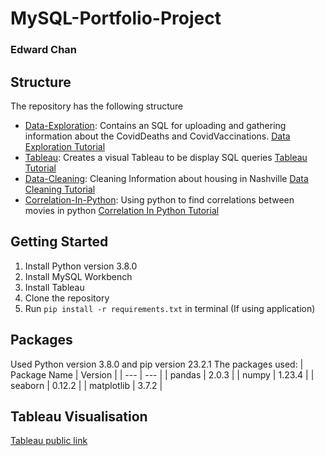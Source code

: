 # MySQL-Portfolio-Project

### Edward Chan

## Structure
The repository has the following structure
- [Data-Exploration](Data-Exploration): Contains an SQL for uploading and gathering information about the CovidDeaths and CovidVaccinations. [Data Exploration Tutorial](https://www.youtube.com/watch?v=qfyynHBFOsM&list=PLUaB-1hjhk8H48Pj32z4GZgGWyylqv85f&ab_channel=AlexTheAnalyst)
- [Tableau](Tableau): Creates a visual Tableau to be display SQL queries [Tableau Tutorial](https://www.youtube.com/watch?v=QILNlRvJlfQ&list=PLUaB-1hjhk8H48Pj32z4GZgGWyylqv85f&index=2&ab_channel=AlexTheAnalyst)
- [Data-Cleaning](Data-Cleaning): Cleaning Information about housing in Nashville [Data Cleaning Tutorial](https://www.youtube.com/watch?v=8rO7ztF4NtU&list=PLUaB-1hjhk8H48Pj32z4GZgGWyylqv85f&index=3&ab_channel=AlexTheAnalyst)
- [Correlation-In-Python](Correlation-In-Python): Using python to find correlations between movies in python [Correlation In Python Tutorial](https://www.youtube.com/watch?v=iPYVYBtUTyE&list=PLUaB-1hjhk8H48Pj32z4GZgGWyylqv85f&index=4&ab_channel=AlexTheAnalyst)

## Getting Started
1. Install Python version 3.8.0
2. Install MySQL Workbench
3. Install Tableau
3. Clone the repository
4. Run `pip install -r requirements.txt` in terminal (If using application)

## Packages
Used Python version 3.8.0 and pip version 23.2.1
The packages used:
| Package Name | Version |
| --- | --- |
| pandas | 2.0.3 |
| numpy | 1.23.4 |
| seaborn | 0.12.2 |
| matplotlib | 3.7.2 |

## Tableau Visualisation
[Tableau public link](https://public.tableau.com/shared/WW8MMSTM6?:display_count=n&:origin=viz_share_link)
